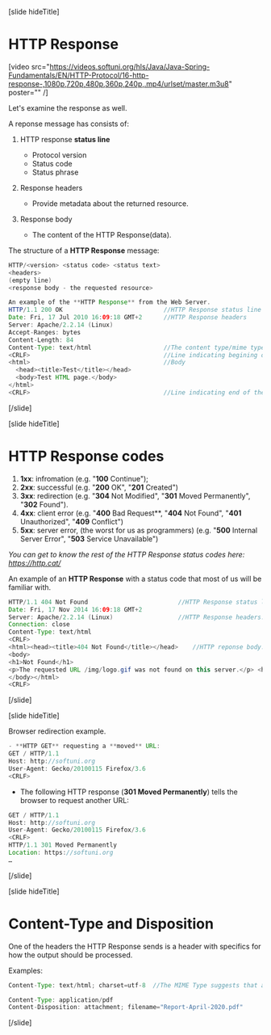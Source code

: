 [slide hideTitle]

# HTTP Response

[video src="https://videos.softuni.org/hls/Java/Java-Spring-Fundamentals/EN/HTTP-Protocol/16-http-response-,1080p,720p,480p,360p,240p,.mp4/urlset/master.m3u8" poster="" /]

Let's examine the response as well. 

A reponse message has consists of: 

1. HTTP response **status line**
    - Protocol version
    - Status code
    - Status phrase

2. Response headers
    - Provide metadata about the returned resource.

3. Response body
    - The content of the HTTP Response(data).

The structure of a **HTTP Response** message:
```java
HTTP/<version> <status code> <status text>​
<headers>​
(empty line)​
<response body - the requested resource>
```

```java
An example of the **HTTP Response** from the Web Server.
HTTP/1.1 200 OK​                            //HTTP Response status line
Date: Fri, 17 Jul 2010 16:09:18 GMT+2      //HTTP Response headers​
Server: Apache/2.2.14 (Linux)​
Accept-Ranges: bytes​
Content-Length: 84​
Content-Type: text/html​                    //The content type/mime type
<CRLF>​                                     //Line indicating begining of the body
<html>​                                     //Body
  <head><title>Test</title></head>
  <body>Test HTML page.</body>
</html>
<CRLF>​                                     //Line indicating end of the body
```

[/slide]

[slide hideTitle]

# HTTP Response codes

1. **1xx**: infromation (e.g. "**100** Continue");
2. **2xx**: successful (e.g. "**200** OK", "**201** Created")
3. **3xx**: redirection (e.g. "**304** Not Modified", "**301** Moved Permanently", "**302** Found").
4. **4xx**: client error (e.g. "**400** Bad Request**, "**404** Not Found", "**401** Unauthorized", "**409** Conflict")
5. **5xx**: server error, (the worst for us as programmers) (e.g. "**500** Internal Server Error", "**503** Service Unavailable")

*You can get to know the rest of the HTTP Response status codes here: https://http.cat/*

An example of an **HTTP Response** with a status code that most of us will be familiar with.

```java
HTTP/1.1 404 Not Found​                         //HTTP Response status line.
Date: Fri, 17 Nov 2014 16:09:18 GMT+2​
Server: Apache/2.2.14 (Linux)​                  //HTTP Response headers.
Connection: close​
Content-Type: text/html​
<CRLF>
<html><head><title>404 Not Found</title></head>​    //HTTP reponse body.
<body>
<h1>Not Found</h1>
<p>The requested URL /img/logo.gif was not found on this server.</p> <hr><address>Apache/2.2.14 Server at Port 80</address>
</body></html>
<CRLF>
```
[/slide]

[slide hideTitle]

Browser redirection example. 

```java
- **HTTP GET** requesting a **moved** URL:
GET / HTTP/1.1​
Host: http://softuni.org
User-Agent: Gecko/20100115 Firefox/3.6​
<CRLF>
```

- The following HTTP response (**301 Moved Permanently**) tells the browser to request another URL:

```java
GET / HTTP/1.1​
Host: http://softuni.org​
User-Agent: Gecko/20100115 Firefox/3.6​
<CRLF>
HTTP/1.1 301 Moved Permanently​
Location: https://softuni.org​
…
```

[/slide]

[slide hideTitle]

# Content-Type and Disposition

One of the headers the HTTP Response sends is a header with specifics for how the output should be processed.

Examples:

```java
Content-Type: text/html; charset=utf-8  //The MIME Type suggests that an UTF-8 encoded HTML page. Will be shown in the browser.

Content-Type: application/pdf​
Content-Disposition: attachment; filename="Report-April-2020.pdf"​      //This will download a PDF file named "Report-April-2020.pdf"
```

[/slide]
